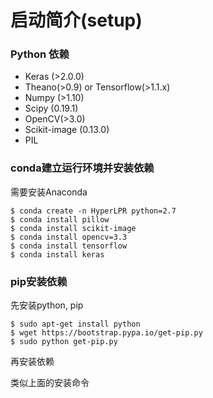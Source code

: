 # 启动简介(setup)

### Python 依赖

- Keras (>2.0.0)
- Theano(>0.9) or Tensorflow(>1.1.x)
- Numpy (>1.10)
- Scipy (0.19.1)
- OpenCV(>3.0)
- Scikit-image (0.13.0)
- PIL

### conda建立运行环境并安装依赖
需要安装Anaconda
```shell
$ conda create -n HyperLPR python=2.7
$ conda install pillow
$ conda install scikit-image
$ conda install opencv=3.3
$ conda install tensorflow
$ conda install keras
```
### pip安装依赖
先安装python, pip
```shell
$ sudo apt-get install python
$ wget https://bootstrap.pypa.io/get-pip.py 
$ sudo python get-pip.py
```
再安装依赖

类似上面的安装命令

